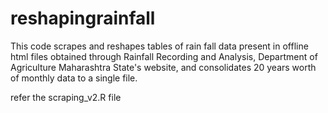 # reshapingrainfall

This code scrapes and reshapes tables of rain fall data present in offline html files obtained through Rainfall Recording and Analysis, Department of Agriculture Maharashtra State's website, and consolidates 20 years worth of monthly data to a single file.

refer the scraping_v2.R file
